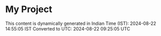 # My Project

This content is dynamically generated in Indian Time (IST): 2024-08-22 14:55:05 IST
Converted to UTC: 2024-08-22 09:25:05 UTC
